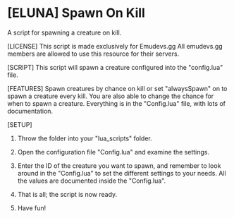 # [ELUNA] Spawn On Kill
A script for spawning a creature on kill.


[LICENSE]
This script is made exclusively for Emudevs.gg
All emudevs.gg members are allowed to use this resource for their servers.

[SCRIPT]
This script will spawn a creature configured into the "config.lua" file.

[FEATURES]
Spawn creatures by chance on kill or set "alwaysSpawn" on to spawn a creature every kill. You are also able to change the chance for when to spawn a creature. Everything is in the "Config.lua" file, with lots of documentation.

[SETUP]
1. Throw the folder into your "lua_scripts" folder.

2. Open the configuration file "Config.lua" and examine the settings.

3. Enter the ID of the creature you want to spawn, and remember to look around in the "Config.lua" to set the different settings to your needs. All the values are documented inside the "Config.lua".

4. That is all; the script is now ready.

5. Have fun!
